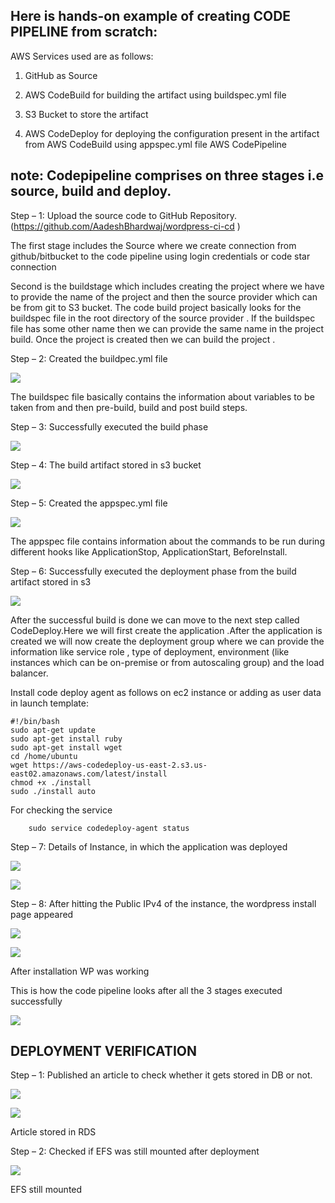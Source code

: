 ## Here is hands-on example of creating CODE PIPELINE from scratch: 

AWS Services used are as follows:

1. GitHub as Source

2. AWS CodeBuild for building the artifact using buildspec.yml file

3. S3 Bucket to store the artifact

4. AWS CodeDeploy for deploying the configuration present in the artifact from AWS CodeBuild using appspec.yml file
AWS CodePipeline

## note: Codepipeline comprises on three stages i.e source, build and deploy. 

Step – 1: Upload the source code to GitHub Repository. (https://github.com/AadeshBhardwaj/wordpress-ci-cd )

The first stage includes the Source where we create connection from github/bitbucket to the code pipeline using login credentials or code star connection

Second is the buildstage which includes creating the project where we have to provide the name of the project and then the source provider which can be from git to S3 bucket.
The code build project basically looks for the buildspec file in the root directory of the source provider . If the buildspec file has some other name then we can provide the same name in the project build. Once the project is created then we can build the project .

Step – 2: Created the buildpec.yml file

![](Images/d5.png)

The buildspec file basically contains the information about variables to be taken from and then pre-build, build and post build steps.

Step – 3: Successfully executed the build phase

![](Images/d6.png)

Step – 4: The build artifact stored in s3 bucket

![](Images/d7.png)

Step – 5: Created the appspec.yml file

![](Images/d8.png)

The appspec file contains information about the commands to be run during different hooks like ApplicationStop, ApplicationStart, BeforeInstall.

Step – 6: Successfully executed the deployment phase from the build artifact stored in s3

![](Images/d9.png)


After the successful build is done we can move to the next step called CodeDeploy.Here we will first create the application .After the application is created we will now create the deployment group where we can provide the information like service role , type of deployment, environment (like instances which can be on-premise or from autoscaling group) and the load balancer.

Install code deploy agent as follows on ec2 instance or adding as user data in launch template: 

```
#!/bin/bash
sudo apt-get update
sudo apt-get install ruby
sudo apt-get install wget
cd /home/ubuntu
wget https://aws-codedeploy-us-east-2.s3.us-east02.amazonaws.com/latest/install
chmod +x ./install
sudo ./install auto
```

For checking the service 

        sudo service codedeploy-agent status

Step – 7: Details of Instance, in which the application was deployed

![](Images/d16.png)

![](Images/d10.png)

Step – 8: After hitting the Public IPv4 of the instance, the wordpress install page appeared

![](Images/d11.png)

![](Images/d12.png)

After installation WP was working

This is how the code pipeline looks after all the 3 stages executed successfully 

![](Images/d17.png)

## DEPLOYMENT VERIFICATION

Step – 1: Published an article to check whether it gets stored in DB or not.

![](Images/d13.png)

![](Images/d14.png)

Article stored in RDS

Step – 2: Checked if EFS was still mounted after deployment

![](Images/d15.png)

EFS still mounted
